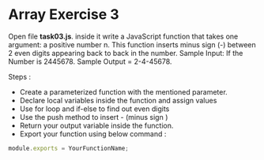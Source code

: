 # Array Exercise 3

 Open file **task03.js**. inside it write a JavaScript function that takes 
 one argument: a positive number n. This function inserts minus sign (-)
  between 2 even digits appearing back to back in the number.
   Sample Input: If the Number is 2445678. Sample Output = 2-4-45678.

Steps :

- Create a parameterized function with the mentioned parameter.
- Declare local variables inside the function and assign values
- Use for loop and if-else to find out even digits
- Use the push method to insert - (minus sign )
- Return your output variable inside the function.
- Export your function using below command :

```js
module.exports = YourFunctionName;
```
